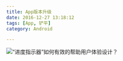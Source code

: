 ```yaml
---
title: App版本升级
date: 2016-12-27 13:18:12
tags: [App, 铲平]
category: Android

---
```



![“进度指示器”如何有效的帮助用户体验设计？](http://www.jianshu.com/p/5b04a668f36f)

